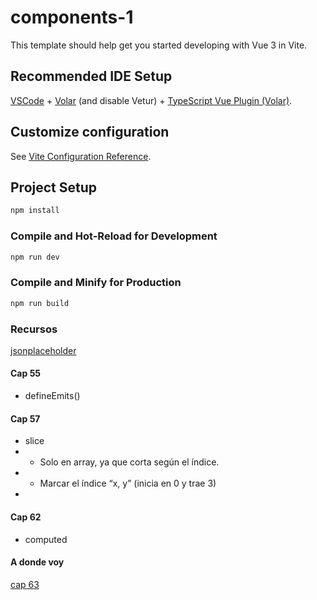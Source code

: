 # components-1

This template should help get you started developing with Vue 3 in Vite.

## Recommended IDE Setup

[VSCode](https://code.visualstudio.com/) + [Volar](https://marketplace.visualstudio.com/items?itemName=Vue.volar) (and disable Vetur) + [TypeScript Vue Plugin (Volar)](https://marketplace.visualstudio.com/items?itemName=Vue.vscode-typescript-vue-plugin).

## Customize configuration

See [Vite Configuration Reference](https://vitejs.dev/config/).

## Project Setup

```sh
npm install
```

### Compile and Hot-Reload for Development

```sh
npm run dev
```

### Compile and Minify for Production

```sh
npm run build
```

### Recursos

[jsonplaceholder](http://jsonplaceholder.typicode.com/)

#### Cap 55

* defineEmits()

#### Cap 57
* slice
* * Solo en array, ya que corta según el índice.
* * Marcar el índice “x, y” (inicia en 0 y trae 3)
*

#### Cap 62 
* computed


#### A donde voy
[cap 63](https://www.udemy.com/course/curso-vue/learn/lecture/33483290#questions)

